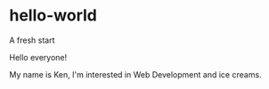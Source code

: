 # hello-world
A fresh start

Hello everyone!

My name is Ken, I'm interested in Web Development and ice creams. 
